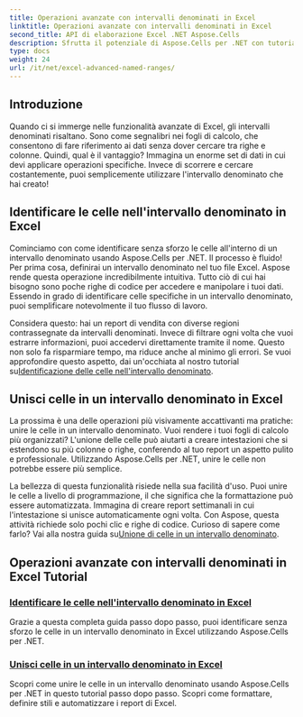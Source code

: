 ```yaml
---
title: Operazioni avanzate con intervalli denominati in Excel
linktitle: Operazioni avanzate con intervalli denominati in Excel
second_title: API di elaborazione Excel .NET Aspose.Cells
description: Sfrutta il potenziale di Aspose.Cells per .NET con tutorial su operazioni avanzate come intervalli denominati, identificazione delle celle e unione di celle per report dinamici.
type: docs
weight: 24
url: /it/net/excel-advanced-named-ranges/
---
```

## Introduzione

Quando ci si immerge nelle funzionalità avanzate di Excel, gli intervalli denominati risaltano. Sono come segnalibri nei fogli di calcolo, che consentono di fare riferimento ai dati senza dover cercare tra righe e colonne. Quindi, qual è il vantaggio? Immagina un enorme set di dati in cui devi applicare operazioni specifiche. Invece di scorrere e cercare costantemente, puoi semplicemente utilizzare l'intervallo denominato che hai creato! 

## Identificare le celle nell'intervallo denominato in Excel

Cominciamo con come identificare senza sforzo le celle all'interno di un intervallo denominato usando Aspose.Cells per .NET. Il processo è fluido! Per prima cosa, definirai un intervallo denominato nel tuo file Excel. Aspose rende questa operazione incredibilmente intuitiva. Tutto ciò di cui hai bisogno sono poche righe di codice per accedere e manipolare i tuoi dati. Essendo in grado di identificare celle specifiche in un intervallo denominato, puoi semplificare notevolmente il tuo flusso di lavoro. 

 Considera questo: hai un report di vendita con diverse regioni contrassegnate da intervalli denominati. Invece di filtrare ogni volta che vuoi estrarre informazioni, puoi accedervi direttamente tramite il nome. Questo non solo fa risparmiare tempo, ma riduce anche al minimo gli errori. Se vuoi approfondire questo aspetto, dai un'occhiata al nostro tutorial su[Identificazione delle celle nell'intervallo denominato](./identify-cells-in-named-range/). 

## Unisci celle in un intervallo denominato in Excel

La prossima è una delle operazioni più visivamente accattivanti ma pratiche: unire le celle in un intervallo denominato. Vuoi rendere i tuoi fogli di calcolo più organizzati? L'unione delle celle può aiutarti a creare intestazioni che si estendono su più colonne o righe, conferendo al tuo report un aspetto pulito e professionale. Utilizzando Aspose.Cells per .NET, unire le celle non potrebbe essere più semplice. 

 La bellezza di questa funzionalità risiede nella sua facilità d'uso. Puoi unire le celle a livello di programmazione, il che significa che la formattazione può essere automatizzata. Immagina di creare report settimanali in cui l'intestazione si unisce automaticamente ogni volta. Con Aspose, questa attività richiede solo pochi clic e righe di codice. Curioso di sapere come farlo? Vai alla nostra guida su[Unione di celle in un intervallo denominato](./merge-cells-in-named-range/).

## Operazioni avanzate con intervalli denominati in Excel Tutorial
### [Identificare le celle nell'intervallo denominato in Excel](./identify-cells-in-named-range/)
Grazie a questa completa guida passo dopo passo, puoi identificare senza sforzo le celle in un intervallo denominato in Excel utilizzando Aspose.Cells per .NET.
### [Unisci celle in un intervallo denominato in Excel](./merge-cells-in-named-range/)
Scopri come unire le celle in un intervallo denominato usando Aspose.Cells per .NET in questo tutorial passo dopo passo. Scopri come formattare, definire stili e automatizzare i report di Excel.